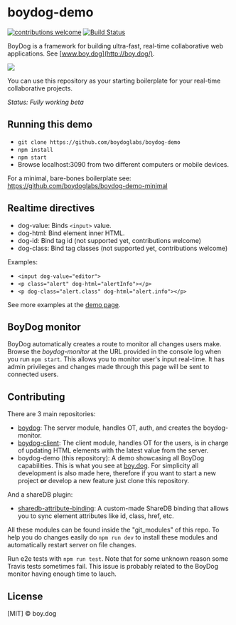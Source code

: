 # boydog-demo

[![contributions welcome](https://img.shields.io/badge/contributions-welcome-brightgreen.svg?style=flat)](https://github.com/boydoglabs/boydog-demo)
[![Build Status](https://travis-ci.org/boydoglabs/boydog-demo.png?branch=master)](https://travis-ci.org/boydoglabs/boydog-demo)

BoyDog is a framework for building ultra-fast, real-time collaborative web applications. See [www.boy.dog](http://boy.dog/).

![](https://raw.githubusercontent.com/boydoglabs/boydog-demo/master/sample.gif)

You can use this repository as your starting boilerplate for your real-time collaborative projects.

*Status: Fully working beta*

## Running this demo

 - `git clone https://github.com/boydoglabs/boydog-demo`
 - `npm install`
 - `npm start`
 - Browse localhost:3090 from two different computers or mobile devices.

For a minimal, bare-bones boilerplate see: https://github.com/boydoglabs/boydog-demo-minimal

## Realtime directives

 - dog-value: Binds `<input>` value.
 - dog-html: Bind element inner HTML.
 - dog-id: Bind tag id (not supported yet, contributions welcome)
 - dog-class: Bind tag classes (not supported yet, contributions welcome)

Examples:
 - `<input dog-value="editor">`
 - `<p class="alert" dog-html="alertInfo"></p>`
 - `<p dog-class="alert.class" dog-html="alert.info"></p>`

See more examples at the [demo page](http://boy.dog/).

## BoyDog monitor

BoyDog automatically creates a route to monitor all changes users make. Browse the *boydog-monitor* at the URL provided in the console log when you run `npm start`. This allows you to monitor user's input real-time. It has admin privileges and changes made through this page will be sent to connected users.

## Contributing

There are 3 main repositories:

 - [boydog](https://github.com/boydoglabs/boydog): The server module, handles OT, auth, and creates the boydog-monitor.
 - [boydog-client](https://github.com/boydoglabs/boydog-client): The client module, handles OT for the users, is in charge of updating HTML elements with the latest value from the server.
- boydog-demo (this repository): A demo showcasing all BoyDog capabilities. This is what you see  at [boy.dog](http://www.boy.dog). For simplicity all development is also made here, therefore if you want to start a new project **or** develop a new feature just clone this repository.

And a shareDB plugin:

 - [sharedb-attribute-binding](https://github.com/adelriosantiago/sharedb-attribute-binding): A custom-made ShareDB binding that allows you to sync element attributes like id, class, href, etc.

All these modules can be found inside the "git_modules" of this repo. To help you do changes easily do `npm run dev` to install these modules and automatically restart server on file changes.

Run e2e tests with `npm run test`. Note that for some unknown reason some Travis tests sometimes fail. This issue is probably related to the BoyDog monitor having enough time to lauch.

## License

[MIT] © boy.dog